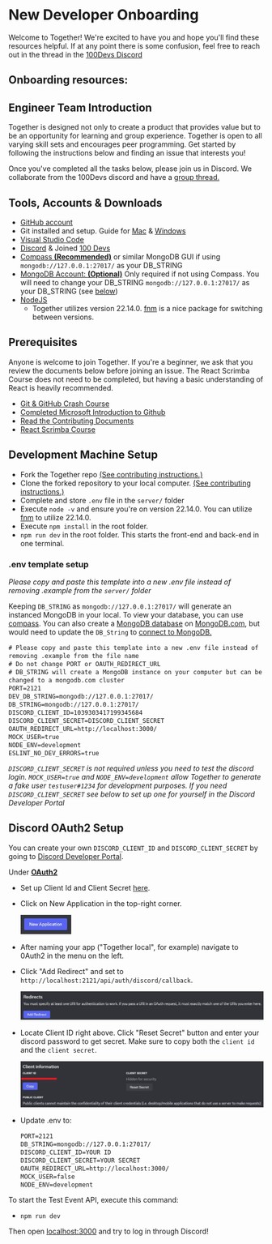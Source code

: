 # New Developer Onboarding

Welcome to Together! We're excited to have you and hope you'll find these resources helpful. If at any point there is some confusion, feel free to reach out in the thread in the [100Devs Discord](https://discord.com/channels/735923219315425401/1038482732633825442)

## Onboarding resources:

## Engineer Team Introduction

Together is designed not only to create a product that provides value but to be an opportunity for learning and group experience. Together is open to all varying skill sets and encourages peer programming. Get started by following the instructions below and finding an issue that interests you!

Once you've completed all the tasks below, please join us in Discord. We collaborate from the 100Devs discord and have a [group thread.](https://discord.com/channels/735923219315425401/1038482732633825442)

## Tools, Accounts & Downloads

- <a href="https://github.com/join" target="_blank">GitHub account</a>
- Git installed and setup. Guide for [Mac](https://www.youtube.com/watch?v=hMEyBtsuAJE) & [Windows](https://www.youtube.com/watch?v=2j7fD92g-gE)
- [Visual Studio Code](https://code.visualstudio.com/)
- [Discord](https://discord.com/) & Joined [100 Devs](https://discord.gg/100devs)
- [Compass **(Recommended)**](https://www.mongodb.com/products/compass) or similar MongoDB GUI if using `mongodb://127.0.0.1:27017/` as your DB_STRING
- [MongoDB Account: **(Optional)**](https://www.mongodb.com/) Only required if not using Compass. You will need to change your DB_STRING `mongodb://127.0.0.1:27017/` as your DB_STRING (see [below](#env-template-setup))
- [NodeJS](https://nodejs.org/en/download/)
  - Together utilizes version 22.14.0. [fnm](https://github.com/Schniz/fnm) is a nice package for switching between versions.

## Prerequisites

Anyone is welcome to join Together. If you're a beginner, we ask that you review the documents below before joining an issue. The React Scrimba Course does not need to be completed, but having a basic understanding of React is heavily recommended.

- [Git & GitHub Crash Course](https://www.youtube.com/watch?v=SWYqp7iY_Tc)
- [Completed Microsoft Introduction to Github](https://learn.microsoft.com/en-us/training/modules/introduction-to-github/?eventId=LearnwithLeonstream_ggNxpTZxIzb_&ocid=aid3038567)
- [Read the Contributing Documents](https://github.com/Together-100Devs/Together/blob/main/.github/CONTRIBUTING.md)
- [React Scrimba Course](https://scrimba.com/learn/learnreact)

## Development Machine Setup

- Fork the Together repo [(See contributing instructions.)](https://github.com/Together-100Devs/Together/tree/main/docs/04-Contributing.md)
- Clone the forked repository to your local computer. [(See contributing instructions.)](https://github.com/Together-100Devs/Together/tree/main/docs/04-Contributing.md)
- Complete and store `.env` file in the `server/` folder
- Execute `node -v` and ensure you're on version 22.14.0. You can utilize [fnm](https://github.com/Schniz/fnm) to utilize 22.14.0.
- Execute `npm install` in the root folder.
- `npm run dev` in the root folder. This starts the front-end and back-end in one terminal.

### .env template setup

_Please copy and paste this template into a new .env file instead of removing .example from the `server/` folder_

Keeping `DB_STRING` as `mongodb://127.0.0.1:27017/` will generate an instanced MongoDB in your local. To view your database, you can use <a href="https://www.mongodb.com/products/compass" target="_blank">compass</a>. You can also create a [MongoDB database](https://www.mongodb.com/basics/create-database#:~:text=In%20MongoDB%20Compass%2C%20you%20create,Click%20%22Create%20Database%22) on [MongoDB.com](https://www.mongodb.com/), but would need to update the `DB_String` to [connect to MongoDB.](https://www.mongodb.com/docs/compass/current/connect/)

<!-- saving this for future edit. allows users to use their own discord. http://localhost:2121/auth/discord/callback -->

```
# Please copy and paste this template into a new .env file instead of removing .example from the file name
# Do not change PORT or OAUTH_REDIRECT_URL
# DB_STRING will create a MongoDB instance on your computer but can be changed to a mongodb.com cluster
PORT=2121
DEV_DB_STRING=mongodb://127.0.0.1:27017/
DB_STRING=mongodb://127.0.0.1:27017/
DISCORD_CLIENT_ID=1039303417199345684
DISCORD_CLIENT_SECRET=DISCORD_CLIENT_SECRET
OAUTH_REDIRECT_URL=http://localhost:3000/
MOCK_USER=true
NODE_ENV=development
ESLINT_NO_DEV_ERRORS=true
```

_`DISCORD_CLIENT_SECRET` is not required unless you need to test the discord login. `MOCK_USER=true` and `NODE_ENV=development` allow Together to generate a fake user `testuser#1234` for development purposes. If you need `DISCORD_CLIENT_SECRET` see below to set up one for yourself in the Discord Developer Portal_

## Discord OAuth2 Setup

You can create your own `DISCORD_CLIENT_ID` and `DISCORD_CLIENT_SECRET` by going to [Discord Developer Portal](https://discord.com/developers/docs/intro).

Under **[OAuth2](https://discord.com/developers/docs/topics/oauth2)**

- Set up Client Id and Client Secret [here](https://discord.com/developers/applications).
- Click on New Application in the top-right corner.

  <p><img src="images/discord-oauth-new-application-button.JPG" alt="screenshot of discord new application button" width="100"></p>

- After naming your app ("Together local", for example) navigate to 0Auth2 in the menu on the left.
- Click "Add Redirect" and set to `http://localhost:2121/api/auth/discord/callback`.

  <p><img src="images/discord-redirect-button.jpg" alt="screenshot of add discord add redirect button" width="500"></p>

- Locate Client ID right above. Click "Reset Secret" button and enter your discord password to get secret. Make sure to copy both the `client id` and the `client secret`.

  <p><img src="images/discord-client-secret.JPG" alt="screenshot of discord client secret section" width="500"></p>

- Update .env to:

  ```
  PORT=2121
  DB_STRING=mongodb://127.0.0.1:27017/
  DISCORD_CLIENT_ID=YOUR ID
  DISCORD_CLIENT_SECRET=YOUR SECRET
  OAUTH_REDIRECT_URL=http://localhost:3000/
  MOCK_USER=false
  NODE_ENV=development
  ```

To start the Test Event API, execute this command:

- `npm run dev`

Then open [localhost:3000](http://localhost:3000) and try to log in through Discord!

<!--
| Doc | Overview |
|--|--|
| [Engineering Team Introduction](./01-engineering-team-intro.md) | A brief introduction |
| [Tools](./02-tools.md) | Tools you will need to install on your machine |
| [Development Machine Setup](./03-development-machine-setup.md) | Development machine setup for this project |
| [Accounts](./04-accounts.md) | Accounts you will need access to |
-->
